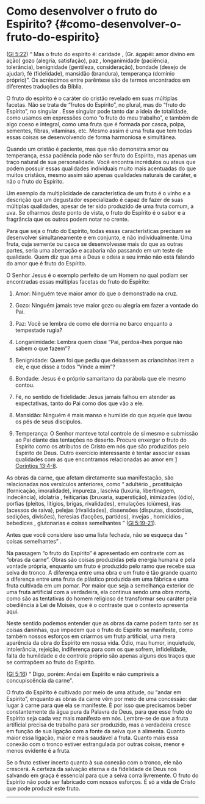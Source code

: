 # Como desenvolver o fruto do Espirito? {#como-desenvolver-o-fruto-do-espirito}

([Gl 5:22](http://bibliaonline.com.br/acf/gl/5/22)) “ Mas o fruto do espírito é: caridade , (Gr. ágapéi: amor divino em ação) gozo (alegria, satisfação), paz , longanimidade (paciência, tolerância), benignidade (gentileza, consideração), bondade (desejo de ajudar), fé (fidelidade), mansidão (brandura), temperança (domínio próprio)”. Os acréscimos entre parêntese são de termos encontrados em diferentes traduções da Bíblia.

O fruto do espírito é o caráter do cristão revelado em suas múltiplas facetas. Não se trata de “frutos do Espírito”, no plural, mas do “fruto do Espírito”, no singular . Esse singular pode tanto dar a ideia de totalidade, como usamos em expressões como “o fruto do meu trabalho”, e também de algo coeso e integral, como uma fruta que é formada por casca, polpa, sementes, fibras, vitaminas, etc. Mesmo assim é uma fruta que tem todas essas coisas se desenvolvendo de forma harmoniosa e simultânea.

Quando um cristão é paciente, mas que não demonstra amor ou temperança, essa paciência pode não ser fruto do Espírito, mas apenas um traço natural de sua personalidade. Você encontra incrédulos ou ateus que podem possuir essas qualidades individuais muito mais acentuadas do que muitos cristãos, mesmo assim são apenas qualidades naturais de caráter, e não o fruto do Espírito.

Um exemplo da multiplicidade de característica de um fruto é o vinho e a descrição que um degustador especializado é capaz de fazer de suas múltiplas qualidades, apesar de ter sido produzido de uma fruta comum, a uva. Se olharmos deste ponto de vista, o fruto do Espírito é o sabor e a fragrância que os outros podem notar no crente.

Para que seja o fruto do Espírito, todas essas características precisam se desenvolver simultaneamente e em conjunto, e não individualmente. Uma fruta, cuja semente ou casca se desenvolvesse mais do que as outras partes, seria uma aberração e acabaria não passando em um teste de qualidade. Quem diz que ama a Deus e odeia a seu irmão não está falando do amor que é fruto do Espírito.

O Senhor Jesus é o exemplo perfeito de um Homem no qual podiam ser encontradas essas múltiplas facetas do fruto do Espírito:

1.  Amor: Ninguém teve maior amor do que o demonstrado na cruz.

2.  Gozo: Ninguém jamais teve maior gozo ou alegria em fazer a vontade do Pai.

3.  Paz: Você se lembra de como ele dormia no barco enquanto a tempestade rugia?

4.  Longanimidade: Lembra quem disse “Pai, perdoa-lhes porque não sabem o que fazem”?

5.  Benignidade: Quem foi que pediu que deixassem as criancinhas irem a ele, e que disse a todos “Vinde a mim”?

6.  Bondade: Jesus é o próprio samaritano da parábola que ele mesmo contou.

7.  Fé, no sentido de fidelidade: Jesus jamais falhou em atender as expectativas, tanto do Pai como dos que vão a ele.

8.  Mansidão: Ninguém é mais manso e humilde do que aquele que lavou os pés de seus discípulos.

9.  Temperança: O Senhor manteve total controle de si mesmo e submissão ao Pai diante das tentações no deserto. Procure enxergar o fruto do Espírito como os atributos de Cristo em nós que são produzidos pelo Espírito de Deus. Outro exercício interessante é tentar associar essas qualidades com as que encontramos relacionadas ao amor em [1 Coríntios 13:4-8](http://bibliaonline.com.br/acf/1co/13/4-8).

As obras da carne, que afetam diretamente sua manifestação, são relacionadas nos versículos anteriores, como “ adultério , prostituição (fornicação, imoralidade), impureza , lascívia (luxúria, libertinagem, indecência), idolatria , feitiçarias (bruxaria, superstição), inimizades (ódio), porfias (pleitos, litígios, brigas, rivalidades), emulações (ciúmes), iras (acessos de raiva), pelejas (rivalidades), dissensões (disputas, discórdias, sedições, divisões), heresias (facções, partidos), invejas , homicídios , bebedices , glutonarias e coisas semelhantes ” ([Gl 5:19-21](http://bibliaonline.com.br/acf/gl/5/19-21)).

Antes que você considere isso uma lista fechada, não se esqueça das “ coisas semelhantes” .

Na passagem “o fruto do Espírito” é apresentado em contraste com as “obras da carne”. Obras são coisas produzidas pela energia humana e pela vontade própria, enquanto um fruto é produzido pelo ramo que recebe sua seiva do tronco. A diferença entre uma obra e um fruto é tão grande quanto a diferença entre uma fruta de plástico produzida em uma fábrica e uma fruta cultivada em um pomar. Por maior que seja a semelhança exterior de uma fruta artificial com a verdadeira, ela continua sendo uma obra morta, como são as tentativas do homem religioso de transformar seu caráter pela obediência à Lei de Moisés, que é o contraste que o contexto apresenta aqui.

Neste sentido podemos entender que as obras da carne podem tanto ser as coisas daninhas, que impedem que o fruto do Espírito se manifeste, como também nossos esforços em criarmos um fruto artificial, uma mera aparência da obra do Espírito em nossa vida. Ódio, mau humor, inquietude, intolerância, rejeição, indiferença para com os que sofrem, infidelidade, falta de humildade e de controle próprio são apenas alguns dos traços que se contrapõem ao fruto do Espírito.

([Gl 5:16](http://bibliaonline.com.br/acf/gl/5/16)) “ Digo, porém: Andai em Espírito e não cumprireis a concupiscência da carne”.

O fruto do Espírito é cultivado por meio de uma atitude, ou “andar em Espírito”, enquanto as obras da carne vêm por meio de uma concessão: dar lugar à carne para que ela se manifeste. É por isso que precisamos beber constantemente da água pura da Palavra de Deus, para que esse fruto do Espírito seja cada vez mais manifesto em nós. Lembre-se de que a fruta artificial precisa de trabalho para ser produzido, mas a verdadeira cresce em função de sua ligação com a fonte da seiva que a alimenta. Quanto maior essa ligação, maior e mais saudável a fruta. Quanto mais essa conexão com o tronco estiver estrangulada por outras coisas, menor e menos evidente é a fruta.

Se o fruto estiver incerto quanto à sua conexão com o tronco, ele não crescerá. A certeza da salvação eterna e da fidelidade de Deus nos salvando em graça é essencial para que a seiva corra livremente. O fruto do Espírito não pode ser fabricado com nossos esforços. É só a vida de Cristo que pode produzir este fruto.

*****
